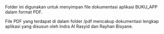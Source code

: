 Folder ini digunakan untuk menyimpan file dokumentasi aplikasi BUKU_APP dalam format PDF.

File PDF yang terdapat di dalam folder /pdf mencakup dokumentasi lengkap aplikasi yang disusun oleh Indra Al Rasyid dan Rayhan Bisyane.
